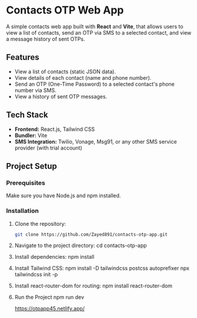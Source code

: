 # Contacts OTP Web App

A simple contacts web app built with **React** and **Vite**, that allows users to view a list of contacts, send an OTP via SMS to a selected contact, and view a message history of sent OTPs.

## Features

- View a list of contacts (static JSON data).
- View details of each contact (name and phone number).
- Send an OTP (One-Time Password) to a selected contact's phone number via SMS.
- View a history of sent OTP messages.

## Tech Stack

- **Frontend:** React.js, Tailwind CSS
- **Bundler:** Vite
- **SMS Integration:** Twilio, Vonage, Msg91, or any other SMS service provider (with trial account)

## Project Setup

### Prerequisites

Make sure you have Node.js and npm installed.

### Installation

1. Clone the repository:
   ```bash
   git clone https://github.com/Zayed891/contacts-otp-app.git
   ```

2. Navigate to the project directory:
   cd contacts-otp-app

3. Install dependencies:
   npm install

4. Install Tailwind CSS:
   npm install -D tailwindcss postcss autoprefixer
   npx tailwindcss init -p

5. Install react-router-dom for routing:
   npm install react-router-dom

6. Run the Project
   npm run dev

   https://otpapp45.netlify.app/
